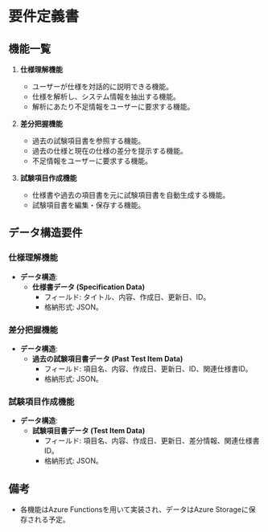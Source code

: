 # 要件定義書

## 機能一覧

1. **仕様理解機能**
   - ユーザーが仕様を対話的に説明できる機能。
   - 仕様を解析し、システム情報を抽出する機能。
   - 解析にあたり不足情報をユーザーに要求する機能。

2. **差分把握機能**
   - 過去の試験項目書を参照する機能。
   - 過去の仕様と現在の仕様の差分を提示する機能。
   - 不足情報をユーザーに要求する機能。

3. **試験項目作成機能**
   - 仕様書や過去の項目書を元に試験項目書を自動生成する機能。
   - 試験項目書を編集・保存する機能。

## データ構造要件

### 仕様理解機能
- **データ構造**:
  - **仕様書データ (Specification Data)**
    - フィールド: タイトル、内容、作成日、更新日、ID。
    - 格納形式: JSON。

### 差分把握機能
- **データ構造**:
  - **過去の試験項目書データ (Past Test Item Data)**
    - フィールド: 項目名、内容、作成日、更新日、ID、関連仕様書ID。
    - 格納形式: JSON。

### 試験項目作成機能
- **データ構造**:
  - **試験項目書データ (Test Item Data)**
    - フィールド: 項目名、内容、作成日、更新日、差分情報、関連仕様書ID。
    - 格納形式: JSON。

## 備考
- 各機能はAzure Functionsを用いて実装され、データはAzure Storageに保存される予定。